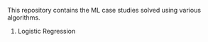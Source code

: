 This repository contains the ML case studies solved using various algorithms.

1. Logistic Regression
